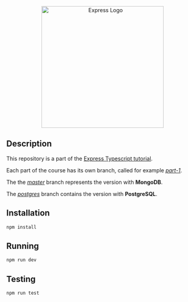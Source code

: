 <p align="center">
  <a href="https://expressjs.com/" target="blank"><img src="http://wanago.io/express.png" width="320" alt="Express Logo" /></a>
</p>

## Description

This repository is a part of the [Express Typescript tutorial](https://wanago.io/courses/typescript-express-tutorial/).

Each part of the course has its own branch, called for example [_part-1_](https://github.com/mwanago/express-typescript/tree/part-1).

The the [_master_](https://github.com/mwanago/express-typescript) branch represents the version with **MongoDB**.

The [_postgres_](https://github.com/mwanago/express-typescript/tree/postgres) branch contains the version with **PostgreSQL**.

## Installation

```bash
npm install
```

## Running

```bash
npm run dev
```

## Testing

```bash
npm run test
```